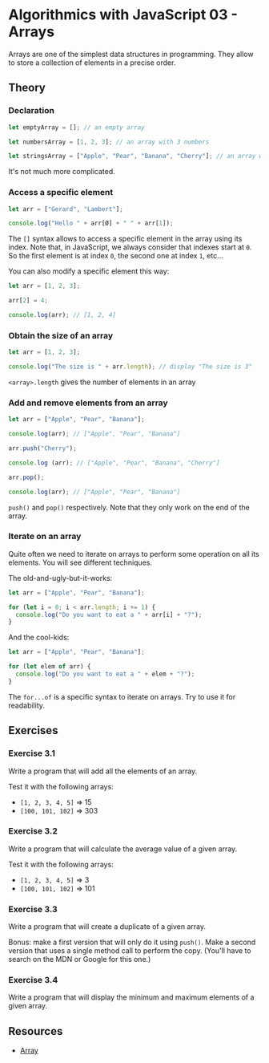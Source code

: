 
# Algorithmics with JavaScript 03 - Arrays

Arrays are one of the simplest data structures in programming. They allow to store a collection of elements in a precise order.

## Theory

### Declaration

```javascript
let emptyArray = []; // an empty array

let numbersArray = [1, 2, 3]; // an array with 3 numbers

let stringsArray = ["Apple", "Pear", "Banana", "Cherry"]; // an array with 4 strings
```

It's not much more complicated.

### Access a specific element

```javascript
let arr = ["Gerard", "Lambert"];

console.log("Hello " + arr[Ø] + " " + arr[1]);
```

The `[]` syntax allows to access a specific element in the array using its index. Note that, in JavaScript, we always consider that indexes start at `0`. So the first element is at index `0`, the second one at index `1`, etc...

You can also modify a specific element this way:

```javascript
let arr = [1, 2, 3];

arr[2] = 4;

console.log(arr); // [1, 2, 4]
```

### Obtain the size of an array

```javascript
let arr = [1, 2, 3];

console.log("The size is " + arr.length); // display "The size is 3"
```

`<array>.length` gives the number of elements in an array

### Add and remove elements from an array

```javascript
let arr = ["Apple", "Pear", "Banana"];

console.log(arr); // ["Apple", "Pear", "Banana"]

arr.push("Cherry");

console.log (arr); // ["Apple", "Pear", "Banana", "Cherry"]

arr.pop();

console.log(arr); // ["Apple", "Pear", "Banana"]
```

`push()` and `pop()` respectively. Note that they only work on the end of the array.

### Iterate on an array

Quite often we need to iterate on arrays to perform some operation on all its elements. You will see different techniques.

The old-and-ugly-but-it-works:

```javascript
let arr = ["Apple", "Pear", "Banana"];

for (let i = 0; i < arr.length; i += 1) {
  console.log("Do you want to eat a " + arr[i] + "?");
}
```

And the cool-kids:

```javascript
let arr = ["Apple", "Pear", "Banana"];

for (let elem of arr) {
  console.log("Do you want to eat a " + elem + "?");
}
```

The `for...of` is a specific syntax to iterate on arrays. Try to use it for readability.

## Exercises

### Exercise 3.1

Write a program that will add all the elements of an array.

Test it with the following arrays:

* `[1, 2, 3, 4, 5]` => 15
* `[100, 101, 102]` => 303

### Exercise 3.2

Write a program that will calculate the average value of a given array.

Test it with the following arrays:

* `[1, 2, 3, 4, 5]` => 3
* `[100, 101, 102]` => 101

### Exercise 3.3

Write a program that will create a duplicate of a given array.

Bonus: make a first version that will only do it using `push()`. Make a second version that uses a single method call to perform the copy. (You'll have to search on the MDN or Google for this one.) 

### Exercise 3.4

Write a program that will display the minimum and maximum elements of a given array.

## Resources

* [Array](https://developer.mozilla.org/en-US/docs/Web/JavaScript/Reference/Global_Objects/Array)
